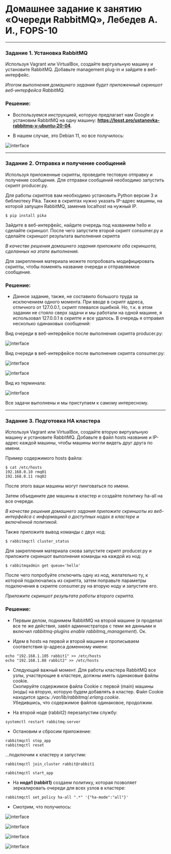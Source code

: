 # Домашнее задание к занятию  «Очереди RabbitMQ», Лебедев А. И., FOPS-10

---

### Задание 1. Установка RabbitMQ

Используя Vagrant или VirtualBox, создайте виртуальную машину и установите RabbitMQ.
Добавьте management plug-in и зайдите в веб-интерфейс.

*Итогом выполнения домашнего задания будет приложенный скриншот веб-интерфейса RabbitMQ.*


### Решение:  

 - Воспользуемся инструкцией, которую предлагает нам Google и установим RabbitMQ на одну машину: **https://losst.pro/ustanovka-rabbitmq-v-ubuntu-20-04**.

 - В нашем случае, это Debian 11, но все получилось:

![interface](img/interface.JPG)     

 ---

### Задание 2. Отправка и получение сообщений

Используя приложенные скрипты, проведите тестовую отправку и получение сообщения.
Для отправки сообщений необходимо запустить скрипт producer.py.

Для работы скриптов вам необходимо установить Python версии 3 и библиотеку Pika.
Также в скриптах нужно указать IP-адрес машины, на которой запущен RabbitMQ, заменив localhost на нужный IP.

```shell script
$ pip install pika
```

Зайдите в веб-интерфейс, найдите очередь под названием hello и сделайте скриншот.
После чего запустите второй скрипт consumer.py и сделайте скриншот результата выполнения скрипта

*В качестве решения домашнего задания приложите оба скриншота, сделанных на этапе выполнения.*

Для закрепления материала можете попробовать модифицировать скрипты, чтобы поменять название очереди и отправляемое сообщение.

  

### Решение:    

 - Данное задание, также, не составило большого труда за исключением одного момента. При вводе в скрипт адреса, отличного от 127.0.0.1, скрипт плевался ошибкой. Но, т.к. в этом задании не стояло сверх задачи и мы работали на одной машине, я использовал 127.0.0.1 в скрипте и все удалось.
В очередь я отправил несколько одинаковых сообщений:

Вид очереди в веб-интерфейсе после выполнения скрипта producer.py:  

![interface](img/queue1.JPG)    

Вид очереди в веб-интерфейсе после выполнения скрипта consumer.py:  

![interface](img/consumer.JPG)   

![interface](img/consumer1.JPG)     

Вид из терминала:  

![interface](img/cmdreceive.JPG)   

Все задачи выполнены и мы приступаем к самому интересному.



 ---

### Задание 3. Подготовка HA кластера

Используя Vagrant или VirtualBox, создайте вторую виртуальную машину и установите RabbitMQ.
Добавьте в файл hosts название и IP-адрес каждой машины, чтобы машины могли видеть друг друга по имени.

Пример содержимого hosts файла:
```shell script
$ cat /etc/hosts
192.168.0.10 rmq01
192.168.0.11 rmq02
```
После этого ваши машины могут пинговаться по имени.

Затем объедините две машины в кластер и создайте политику ha-all на все очереди.

*В качестве решения домашнего задания приложите скриншоты из веб-интерфейса с информацией о доступных нодах в кластере и включённой политикой.*

Также приложите вывод команды с двух нод:

```shell script
$ rabbitmqctl cluster_status
```

Для закрепления материала снова запустите скрипт producer.py и приложите скриншот выполнения команды на каждой из нод:

```shell script
$ rabbitmqadmin get queue='hello'
```

После чего попробуйте отключить одну из нод, желательно ту, к которой подключались из скрипта, затем поправьте параметры подключения в скрипте consumer.py на вторую ноду и запустите его.

*Приложите скриншот результата работы второго скрипта.*  

 ### Решение:  

 - Первым делом, поднимем RabbitMQ на второй машине (я проделал все те же действия, завёл администратора с теми же данными и включил *rabbitmq-plugins enable rabbitmq_management*). Ок.

 - Идем в hosts на первой и второй машине и прописываем соответствия ip-адреса доменному имени:

```
echo "192.168.1.105 rabbit1" >> /etc/hosts
echo "192.168.1.88 rabbit2" >> /etc/hosts

```  

- Следующий важный момент. Для работы кластера RabbitMQ все узлы, участвующие в кластере, должны иметь одинаковые файлы cookie.  
Скопируйте содержимое файла Cookie с первой (main) машины (ноды) на вторую, которую будем добавлять в кластер.
Файл Cookie находится здесь: */var/lib/rabbitmq/.erlang.cookie*.  
Убедившись, что содержимое файлов одинаковое, продолжим.

- На второй ноде (rabbit2) перезапустим службу:  

```
systemctl restart rabbitmq-server
```

- Остановим и сбросим приложение:

```
rabbitmqctl stop_app
rabbitmqctl reset
```  

 ...подключим к кластеру и запустим:  

```  
rabbitmqctl join_cluster rabbit@rabbit1

rabbitmqctl start_app
```

- На **ноде1 (rabbit1)** cоздаем политику, которая позволяет зеркалировать очереди для всех узлов в кластере:  

```
rabbitmqctl set_policy ha-all ".*" '{"ha-mode":"all"}'  
```  

- Смотрим, что получилось:

![interface](img/cluster.JPG)   

![interface](img/policies.JPG)     

![interface](img/cl_status1.JPG)   

![interface](img/cl_status2.JPG) 

